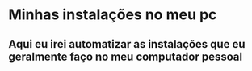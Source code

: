 # Minhas instalações no meu pc

## Aqui eu irei automatizar as instalações que eu geralmente faço no meu computador pessoal
